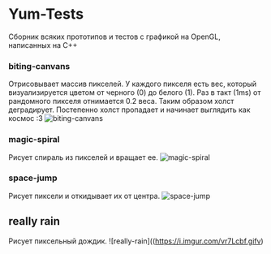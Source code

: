 # Yum-Tests
Сборник всяких прототипов и тестов с графикой на OpenGL, написанных на C++

### biting-canvans
Отрисовывает массив пикселей. У каждого пикселя есть вес, который визуализируется цветом от черного (0) до белого (1). Раз в такт (1ms) от рандомного пикселя отнимается 0.2 веса. Таким образом холст деградирует. Постепенно холст пропадает и начинает выглядить как космос :3
![biting-canvans](https://i.imgur.com/TUdFQx3.gif)

### magic-spiral
Рисует спираль из пикселей и вращает ее.
![magic-spiral](https://i.imgur.com/2H7Lp1v.gif)

### space-jump
Рисует пиксели и откидывает их от центра.
![space-jump](https://i.imgur.com/iCMnS5M.gif)

## really rain
Рисует пиксельный дождик.
![really-rain]((https://i.imgur.com/vr7Lcbf.gifv)
